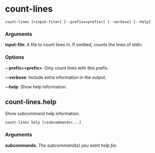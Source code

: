 # count-lines

<!-- Generated by swift-argument-parser -->

```
count-lines [<input-file>] [--prefix=<prefix>] [--verbose] [--help]
```

### Arguments

**input-file**:
A file to count lines in. If omitted, counts the lines of stdin.

### Options

**--prefix=\<prefix\>**:
Only count lines with this prefix.

**--verbose**:
Include extra information in the output.

**--help**:
Show help information.

## count-lines.help

Show subcommand help information.

```
count-lines help [<subcommands>...]
```

### Arguments

**subcommands**:
*The subcommand(s) you want help for.*
